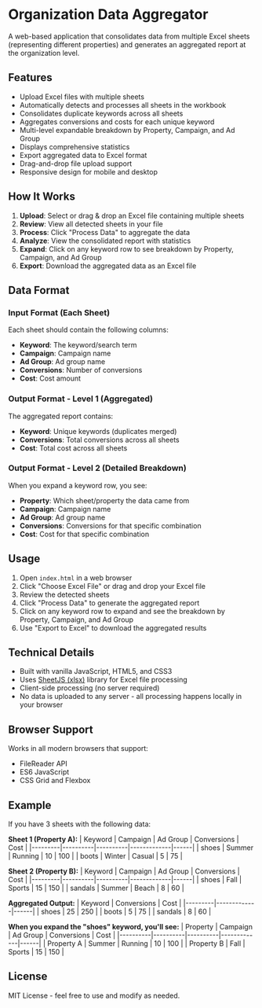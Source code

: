 # Organization Data Aggregator

A web-based application that consolidates data from multiple Excel sheets (representing different properties) and generates an aggregated report at the organization level.

## Features

- Upload Excel files with multiple sheets
- Automatically detects and processes all sheets in the workbook
- Consolidates duplicate keywords across all sheets
- Aggregates conversions and costs for each unique keyword
- Multi-level expandable breakdown by Property, Campaign, and Ad Group
- Displays comprehensive statistics
- Export aggregated data to Excel format
- Drag-and-drop file upload support
- Responsive design for mobile and desktop

## How It Works

1. **Upload**: Select or drag & drop an Excel file containing multiple sheets
2. **Review**: View all detected sheets in your file
3. **Process**: Click "Process Data" to aggregate the data
4. **Analyze**: View the consolidated report with statistics
5. **Expand**: Click on any keyword row to see breakdown by Property, Campaign, and Ad Group
6. **Export**: Download the aggregated data as an Excel file

## Data Format

### Input Format (Each Sheet)
Each sheet should contain the following columns:
- **Keyword**: The keyword/search term
- **Campaign**: Campaign name
- **Ad Group**: Ad group name
- **Conversions**: Number of conversions
- **Cost**: Cost amount

### Output Format - Level 1 (Aggregated)
The aggregated report contains:
- **Keyword**: Unique keywords (duplicates merged)
- **Conversions**: Total conversions across all sheets
- **Cost**: Total cost across all sheets

### Output Format - Level 2 (Detailed Breakdown)
When you expand a keyword row, you see:
- **Property**: Which sheet/property the data came from
- **Campaign**: Campaign name
- **Ad Group**: Ad group name
- **Conversions**: Conversions for that specific combination
- **Cost**: Cost for that specific combination

## Usage

1. Open `index.html` in a web browser
2. Click "Choose Excel File" or drag and drop your Excel file
3. Review the detected sheets
4. Click "Process Data" to generate the aggregated report
5. Click on any keyword row to expand and see the breakdown by Property, Campaign, and Ad Group
6. Use "Export to Excel" to download the aggregated results

## Technical Details

- Built with vanilla JavaScript, HTML5, and CSS3
- Uses [SheetJS (xlsx)](https://github.com/SheetJS/sheetjs) library for Excel file processing
- Client-side processing (no server required)
- No data is uploaded to any server - all processing happens locally in your browser

## Browser Support

Works in all modern browsers that support:
- FileReader API
- ES6 JavaScript
- CSS Grid and Flexbox

## Example

If you have 3 sheets with the following data:

**Sheet 1 (Property A):**
| Keyword | Campaign | Ad Group | Conversions | Cost |
|---------|----------|----------|-------------|------|
| shoes   | Summer   | Running  | 10          | 100  |
| boots   | Winter   | Casual   | 5           | 75   |

**Sheet 2 (Property B):**
| Keyword | Campaign | Ad Group | Conversions | Cost |
|---------|----------|----------|-------------|------|
| shoes   | Fall     | Sports   | 15          | 150  |
| sandals | Summer   | Beach    | 8           | 60   |

**Aggregated Output:**
| Keyword | Conversions | Cost |
|---------|-------------|------|
| shoes   | 25          | 250  |
| boots   | 5           | 75   |
| sandals | 8           | 60   |

**When you expand the "shoes" keyword, you'll see:**
| Property | Campaign | Ad Group | Conversions | Cost |
|----------|----------|----------|-------------|------|
| Property A | Summer | Running | 10 | 100 |
| Property B | Fall | Sports | 15 | 150 |

## License

MIT License - feel free to use and modify as needed.
